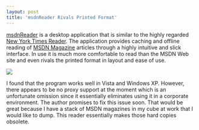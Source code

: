 ```yaml
---
layout: post
title: 'msdnReader Rivals Printed Format'
---
```

[msdnReader](http://code.msdn.microsoft.com/msdnreader) is a desktop application that is similar to the highly regarded [New York Times Reader](http://windowsclient.net/wpf/starter-kits/sce.aspx). The application provides caching and offline reading of [MSDN Magazine](http://msdn.microsoft.com/msdnmag/) articles through a highly intuitive and slick interface. In use it is much more comfortable to read than the MSDN Web site and even rivals the printed format in layout and ease of use.

![](http://code.msdn.microsoft.com/Project/Download/FileDownload.aspx?ProjectName=msdnreader&DownloadId=99)

I found that the program works well in Vista and Windows XP. However, there appears to be no proxy support at the moment which is an unfortunate omission since it essentially eliminates using it in a corporate environment. The author promises to fix this issue soon. That would be great because I have a stack of MSDN magazines in my cube at work that I would like to dump. This reader essentially makes those hard copies obsolete.
